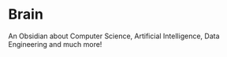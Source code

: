 # Brain
An Obsidian about Computer Science, Artificial Intelligence, Data Engineering and much more! 
